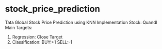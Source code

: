 # stock_price_prediction
Tata Global Stock Price Prediction using KNN Implementation
Stock: Quandl
Main Targets:
1. Regression:
   Close Target
2. Classification:
   BUY:+1
   SELL:-1
